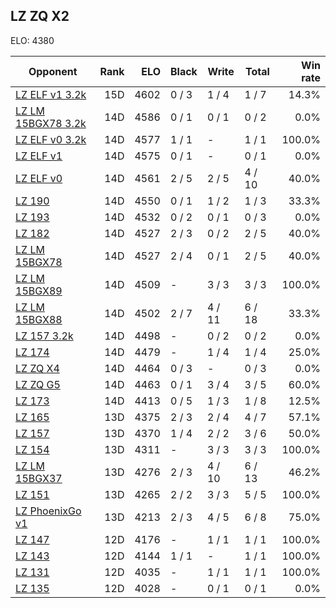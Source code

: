 ## LZ ZQ X2 ##

ELO: 4380

Opponent | Rank | ELO | Black | Write | Total | Win rate
---------|-----:|----:|-------|-------|-------|-------:
[LZ ELF v1 3.2k](LZ%20ELF%20v1%203.2k.md) | 15D | 4602 | 0 / 3 | 1 / 4 | 1 / 7 | 14.3%
[LZ LM 15BGX78 3.2k](LZ%20LM%2015BGX78%203.2k.md) | 14D | 4586 | 0 / 1 | 0 / 1 | 0 / 2 | 0.0%
[LZ ELF v0 3.2k](LZ%20ELF%20v0%203.2k.md) | 14D | 4577 | 1 / 1 | - | 1 / 1 | 100.0%
[LZ ELF v1](LZ%20ELF%20v1.md) | 14D | 4575 | 0 / 1 | - | 0 / 1 | 0.0%
[LZ ELF v0](LZ%20ELF%20v0.md) | 14D | 4561 | 2 / 5 | 2 / 5 | 4 / 10 | 40.0%
[LZ 190](LZ%20190.md) | 14D | 4550 | 0 / 1 | 1 / 2 | 1 / 3 | 33.3%
[LZ 193](LZ%20193.md) | 14D | 4532 | 0 / 2 | 0 / 1 | 0 / 3 | 0.0%
[LZ 182](LZ%20182.md) | 14D | 4527 | 2 / 3 | 0 / 2 | 2 / 5 | 40.0%
[LZ LM 15BGX78](LZ%20LM%2015BGX78.md) | 14D | 4527 | 2 / 4 | 0 / 1 | 2 / 5 | 40.0%
[LZ LM 15BGX89](LZ%20LM%2015BGX89.md) | 14D | 4509 | - | 3 / 3 | 3 / 3 | 100.0%
[LZ LM 15BGX88](LZ%20LM%2015BGX88.md) | 14D | 4502 | 2 / 7 | 4 / 11 | 6 / 18 | 33.3%
[LZ 157 3.2k](LZ%20157%203.2k.md) | 14D | 4498 | - | 0 / 2 | 0 / 2 | 0.0%
[LZ 174](LZ%20174.md) | 14D | 4479 | - | 1 / 4 | 1 / 4 | 25.0%
[LZ ZQ X4](LZ%20ZQ%20X4.md) | 14D | 4464 | 0 / 3 | - | 0 / 3 | 0.0%
[LZ ZQ G5](LZ%20ZQ%20G5.md) | 14D | 4463 | 0 / 1 | 3 / 4 | 3 / 5 | 60.0%
[LZ 173](LZ%20173.md) | 14D | 4413 | 0 / 5 | 1 / 3 | 1 / 8 | 12.5%
[LZ 165](LZ%20165.md) | 13D | 4375 | 2 / 3 | 2 / 4 | 4 / 7 | 57.1%
[LZ 157](LZ%20157.md) | 13D | 4370 | 1 / 4 | 2 / 2 | 3 / 6 | 50.0%
[LZ 154](LZ%20154.md) | 13D | 4311 | - | 3 / 3 | 3 / 3 | 100.0%
[LZ LM 15BGX37](LZ%20LM%2015BGX37.md) | 13D | 4276 | 2 / 3 | 4 / 10 | 6 / 13 | 46.2%
[LZ 151](LZ%20151.md) | 13D | 4265 | 2 / 2 | 3 / 3 | 5 / 5 | 100.0%
[LZ PhoenixGo v1](LZ%20PhoenixGo%20v1.md) | 13D | 4213 | 2 / 3 | 4 / 5 | 6 / 8 | 75.0%
[LZ 147](LZ%20147.md) | 12D | 4176 | - | 1 / 1 | 1 / 1 | 100.0%
[LZ 143](LZ%20143.md) | 12D | 4144 | 1 / 1 | - | 1 / 1 | 100.0%
[LZ 131](LZ%20131.md) | 12D | 4035 | - | 1 / 1 | 1 / 1 | 100.0%
[LZ 135](LZ%20135.md) | 12D | 4028 | - | 0 / 1 | 0 / 1 | 0.0%
